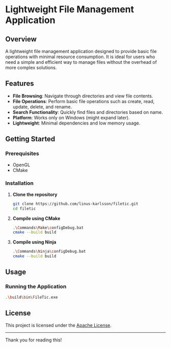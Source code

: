 
# Lightweight File Management Application

## Overview

A lightweight file management application designed to provide basic file operations with minimal resource consumption. It is ideal for users who need a simple and efficient way to manage files without the overhead of more complex solutions.

## Features

- **File Browsing**: Navigate through directories and view file contents.
- **File Operations**: Perform basic file operations such as create, read, update, delete, and rename.
- **Search Functionality**: Quickly find files and directories based on name.
- **Platform**: Works only on Windows (might expand later).
- **Lightweight**: Minimal dependencies and low memory usage.

## Getting Started

### Prerequisites

- OpenGL
- CMake

### Installation

1. **Clone the repository**
    ```bash
    git clone https://github.com/linus-karlsson/filetic.git
    cd filetic
    ```

2. **Compile using CMake**
    ```bash
    .\Commands\Make\configDebug.bat
    cmake --build build
    ```

3. **Compile using Ninja**
    ```bash
    .\Commands\Ninja\configDebug.bat
    cmake --build build
    ```

## Usage

### Running the Application

```bash
.\build\bin\FileTic.exe
```

## License

This project is licensed under the [Apache License](LICENSE).

---

Thank you for reading this!
